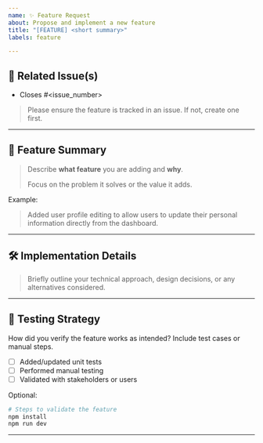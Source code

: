```yaml
---
name: ✨ Feature Request
about: Propose and implement a new feature
title: "[FEATURE] <short summary>"
labels: feature

---
```


## 🔗 Related Issue(s)

- Closes #<issue_number>  

> Please ensure the feature is tracked in an issue. If not, create one first.

---

## 📝 Feature Summary

> Describe **what feature** you are adding and **why**.
>
> Focus on the problem it solves or the value it adds.

Example:
> Added user profile editing to allow users to update their personal information directly from the dashboard.

---

## 🛠️ Implementation Details

> Briefly outline your technical approach, design decisions, or any alternatives considered.

---

## 🧪 Testing Strategy

How did you verify the feature works as intended? Include test cases or manual steps.

- [ ] Added/updated unit tests
- [ ] Performed manual testing
- [ ] Validated with stakeholders or users

Optional:

```bash
# Steps to validate the feature
npm install
npm run dev
```

---

